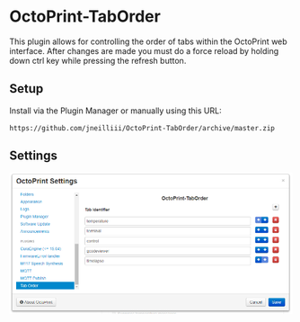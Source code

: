 # OctoPrint-TabOrder

This plugin allows for controlling the order of tabs within the OctoPrint web interface. After changes are made you must do a force reload by holding down ctrl key while pressing the refresh button.

## Setup

Install via the Plugin Manager or manually using this URL:

    https://github.com/jneilliii/OctoPrint-TabOrder/archive/master.zip

## Settings

![screenshot](settings.png)